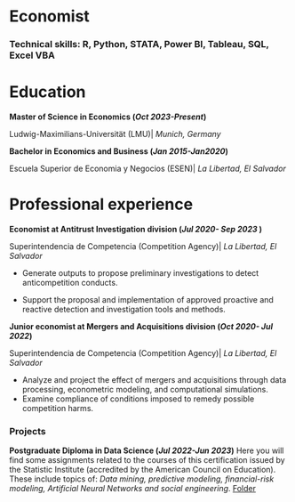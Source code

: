 # Economist

### Technical skills: R, Python, STATA, Power BI, Tableau, SQL, Excel VBA

# Education
**Master of Science in Economics (_Oct 2023-Present_)**

Ludwig-Maximilians-Universität (LMU)| *Munich, Germany*

**Bachelor in Economics and Business (_Jan 2015-Jan2020_)**

Escuela Superior de Economia y Negocios (ESEN)| *La Libertad, El Salvador*

# Professional experience
**Economist at Antitrust Investigation division (_Jul 2020- Sep 2023_ )**

Superintendencia de Competencia (Competition Agency)| *La Libertad, El Salvador*

- Generate outputs to propose preliminary investigations to detect anticompetition conducts.

- Support the proposal and implementation of approved proactive and reactive detection and investigation tools and methods.

**Junior economist at Mergers and Acquisitions division (*Oct 2020- Jul 2022*)**

Superintendencia de Competencia (Competition Agency)| *La Libertad, El Salvador*

- Analyze and project the effect of mergers and acquisitions through data processing, econometric modeling, and computational simulations.
- Examine compliance of conditions imposed to remedy possible competition harms.

### Projects

**Postgraduate Diploma in Data Science (*Jul 2022-Jun 2023*)**
Here you will find some assignments related to the courses of this certification issued by the Statistic Institute (accredited by the American Council on Education). These include topics of: *Data mining, predictive modeling, financial-risk modeling, Artificial Neural Networks and social engineering*.
[Folder](/codes/predictive-analytics)


